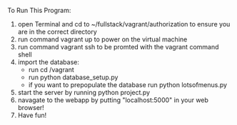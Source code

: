 To Run This Program:
1. open Terminal and cd to ~/fullstack/vagrant/authorization to ensure you are in the correct directory
2. run command vagrant up to power on the virtual machine
3. run command vagrant ssh to be promted with the vagrant command shell
4. import the database:
    - run cd /vagrant
    - run python database_setup.py
    - if you want to prepopulate the database run python lotsofmenus.py
5. start the server by running python project.py
6. navagate to the webapp by putting "localhost:5000" in your web browser!
7. Have fun!